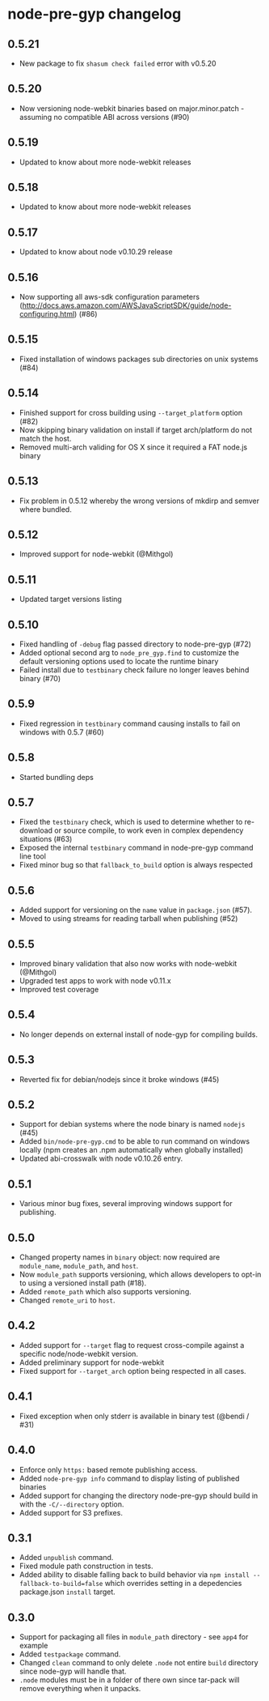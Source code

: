 # node-pre-gyp changelog

## 0.5.21

 - New package to fix `shasum check failed` error with v0.5.20

## 0.5.20

 - Now versioning node-webkit binaries based on major.minor.patch - assuming no compatible ABI across versions (#90)

## 0.5.19

 - Updated to know about more node-webkit releases

## 0.5.18

 - Updated to know about more node-webkit releases

## 0.5.17

 - Updated to know about node v0.10.29 release

## 0.5.16

 - Now supporting all aws-sdk configuration parameters (http://docs.aws.amazon.com/AWSJavaScriptSDK/guide/node-configuring.html) (#86)

## 0.5.15

 - Fixed installation of windows packages sub directories on unix systems (#84)

## 0.5.14

 - Finished support for cross building using `--target_platform` option (#82)
 - Now skipping binary validation on install if target arch/platform do not match the host.
 - Removed multi-arch validing for OS X since it required a FAT node.js binary

## 0.5.13

 - Fix problem in 0.5.12 whereby the wrong versions of mkdirp and semver where bundled.

## 0.5.12

 - Improved support for node-webkit (@Mithgol)

## 0.5.11

 - Updated target versions listing

## 0.5.10

 - Fixed handling of `-debug` flag passed directory to node-pre-gyp (#72)
 - Added optional second arg to `node_pre_gyp.find` to customize the default versioning options used to locate the runtime binary
 - Failed install due to `testbinary` check failure no longer leaves behind binary (#70)

## 0.5.9

 - Fixed regression in `testbinary` command causing installs to fail on windows with 0.5.7 (#60)

## 0.5.8

 - Started bundling deps

## 0.5.7

 - Fixed the `testbinary` check, which is used to determine whether to re-download or source compile, to work even in complex dependency situations (#63)
 - Exposed the internal `testbinary` command in node-pre-gyp command line tool
 - Fixed minor bug so that `fallback_to_build` option is always respected

## 0.5.6

 - Added support for versioning on the `name` value in `package.json` (#57).
 - Moved to using streams for reading tarball when publishing (#52)

## 0.5.5

 - Improved binary validation that also now works with node-webkit (@Mithgol)
 - Upgraded test apps to work with node v0.11.x
 - Improved test coverage

## 0.5.4

 - No longer depends on external install of node-gyp for compiling builds.

## 0.5.3

 - Reverted fix for debian/nodejs since it broke windows (#45)

## 0.5.2

 - Support for debian systems where the node binary is named `nodejs` (#45)
 - Added `bin/node-pre-gyp.cmd` to be able to run command on windows locally (npm creates an .npm automatically when globally installed)
 - Updated abi-crosswalk with node v0.10.26 entry.

## 0.5.1

 - Various minor bug fixes, several improving windows support for publishing.

## 0.5.0

 - Changed property names in `binary` object: now required are `module_name`, `module_path`, and `host`.
 - Now `module_path` supports versioning, which allows developers to opt-in to using a versioned install path (#18).
 - Added `remote_path` which also supports versioning.
 - Changed `remote_uri` to `host`.

## 0.4.2

 - Added support for `--target` flag to request cross-compile against a specific node/node-webkit version.
 - Added preliminary support for node-webkit
 - Fixed support for `--target_arch` option being respected in all cases.

## 0.4.1

 - Fixed exception when only stderr is available in binary test (@bendi / #31) 

## 0.4.0

 - Enforce only `https:` based remote publishing access.
 - Added `node-pre-gyp info` command to display listing of published binaries
 - Added support for changing the directory node-pre-gyp should build in with the `-C/--directory` option.
 - Added support for S3 prefixes.

## 0.3.1

 - Added `unpublish` command.
 - Fixed module path construction in tests.
 - Added ability to disable falling back to build behavior via `npm install --fallback-to-build=false` which overrides setting in a depedencies package.json `install` target.

## 0.3.0

 - Support for packaging all files in `module_path` directory - see `app4` for example
 - Added `testpackage` command.
 - Changed `clean` command to only delete `.node` not entire `build` directory since node-gyp will handle that.
 - `.node` modules must be in a folder of there own since tar-pack will remove everything when it unpacks.


